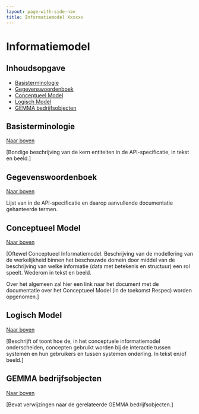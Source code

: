 ```yaml
---
layout: page-with-side-nav
title: Informatiemodel Xxxxxx
---
```

# Informatiemodel

## Inhoudsopgave
* [Basisterminologie](#basisterminologie)
* [Gegevenswoordenboek](#gegevenswoordenboek)
* [Conceptueel Model](#conceptueel-model)
* [Logisch Model](#logisch-model)
* [GEMMA bedrijfsobjecten](#gemma-bedrijfsobjecten)

## Basisterminologie

[Naar boven](./informatiemodel)

[Bondige beschrijving van de kern entiteiten in de API-specificatie, in tekst en beeld.]

## Gegevenswoordenboek

[Naar boven](./informatiemodel)

Lijst van in de API-specificatie en daarop aanvullende documentatie gehanteerde termen.

## Conceptueel Model

[Naar boven](./informatiemodel)

[Oftewel Conceptueel Informatiemodel. 
Beschrijving van de modellering van de werkelijkheid binnen het beschouwde domein door middel van de beschrijving van welke informatie (data met betekenis en structuur) een rol speelt. Wederom in tekst en beeld.

Over het algemeen zal hier een link naar het document met de documentatie over het Conceptueel Model (in de toekomst Respec) worden opgenomen.]

## Logisch Model

[Naar boven](./informatiemodel)

[Beschrijft of toont hoe de, in het conceptuele informatiemodel onderscheiden, concepten gebruikt worden bij de interactie tussen systemen en hun gebruikers en tussen systemen onderling. In tekst en/of beeld.]

## GEMMA bedrijfsobjecten

[Naar boven](./informatiemodel)

[Bevat verwijzingen naar de gerelateerde GEMMA bedrijfsobjecten.]
